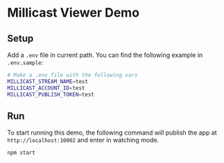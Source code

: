 # Millicast Viewer Demo

## Setup
Add a `.env` file in current path. You can find the following example in `.env.sample`:
```sh
# Make a .env file with the following vars
MILLICAST_STREAM_NAME=test
MILLICAST_ACCOUNT_ID=test
MILLICAST_PUBLISH_TOKEN=test
```
## Run
To start running this demo, the following command will publish the app at `http://localhost:10002` and enter in watching mode.
```sh
npm start
```
